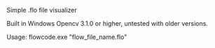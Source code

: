 Simple .flo file visualizer

Built in Windows
Opencv 3.1.0 or higher, untested with older versions.

Usage:
flowcode.exe "flow_file_name.flo"